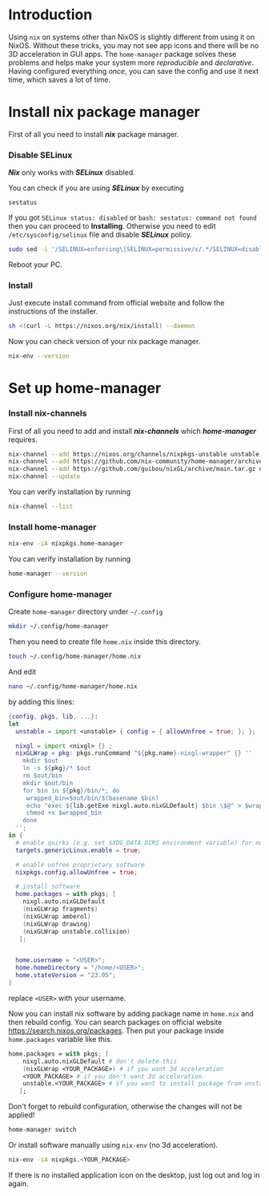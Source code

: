 # Introduction
Using `nix` on systems other than NixOS is slightly different from using it on NixOS. Without these tricks, you may not see app icons and there will be no 3D acceleration in GUI apps. The `home-manager` package solves these problems and helps make your system more *reproducible* and *declarative*. Having configured everything *once*, you can save the config and use it next time, which saves a lot of time.
# Install nix package manager
First of all you need to install ***nix*** package manager.
### Disable SELinux
***Nix*** only works with ***SELinux*** disabled.

You can check if you are using ***SELinux*** by executing
```
sestatus
```
If you got `SELinux status: disabled` or `bash: sestatus: command not found` then you can proceed to **Installing**.
Otherwise you need to edit `/etc/sysconfig/selinux` file and disable ***SELinux*** policy.
```bash
sudo sed -i '/SELINUX=enforcing\|SELINUX=permissive/s/.*/SELINUX=disabled/' /etc/selinux/config
```
Reboot your PC.
### Install
Just execute install command from official website and follow the instructions of the installer.
```bash
sh <(curl -L https://nixos.org/nix/install) --daemon
```
Now you can check version of your nix package manager.
```bash
nix-env --version
```
# Set up home-manager
### Install nix-channels
First of all you need to add and install ***nix-channels*** which ***home-manager*** requires.

```bash
nix-channel --add https://nixos.org/channels/nixpkgs-unstable unstable
nix-channel --add https://github.com/nix-community/home-manager/archive/release-23.05.tar.gz home-manager
nix-channel --add https://github.com/guibou/nixGL/archive/main.tar.gz nixgl
nix-channel --update
```
You can verify installation by running
```bash
nix-channel --list
```
### Install home-manager
```bash
nix-env -iA nixpkgs.home-manager
```
You can verify installation by running
```bash
home-manager --version
```
### Configure home-manager
Create `home-manager` directory under `~/.config`
```bash
mkdir ~/.config/home-manager
```
Then you need to create file `home.nix` inside this directory.
```bash
touch ~/.config/home-manager/home.nix
```
And edit
```bash
nano ~/.config/home-manager/home.nix
```
by adding this lines:
```nix
{config, pkgs, lib, ...}:
let
  unstable = import <unstable> { config = { allowUnfree = true; }; };

  nixgl = import <nixgl> {} ;
  nixGLWrap = pkg: pkgs.runCommand "${pkg.name}-nixgl-wrapper" {} ''
    mkdir $out
    ln -s ${pkg}/* $out
    rm $out/bin
    mkdir $out/bin
    for bin in ${pkg}/bin/*; do
     wrapped_bin=$out/bin/$(basename $bin)
     echo "exec ${lib.getExe nixgl.auto.nixGLDefault} $bin \$@" > $wrapped_bin
     chmod +x $wrapped_bin
    done
  '';
in {
  # enable quirks (e.g. set $XDG_DATA_DIRS environment variable) for non NixOS operating systems 
  targets.genericLinux.enable = true;

  # enable unfree proprietary software
  nixpkgs.config.allowUnfree = true;

  # install software
  home.packages = with pkgs; [
    nixgl.auto.nixGLDefault
    (nixGLWrap fragments)
    (nixGLWrap amberol)
    (nixGLWrap drawing)
    (nixGLWrap unstable.collision)
   ];


  home.username = "<USER>";
  home.homeDirectory = "/home/<USER>";
  home.stateVersion = "23.05";
}

```
replace `<USER>` with your username.

Now you can install nix software by adding package name in `home.nix` and then rebuild config.
You can search packages on official website https://search.nixos.org/packages. Then put your package inside `home.packages` variable like this.
```nix
home.packages = with pkgs; [
    nixgl.auto.nixGLDefault # don't delete this
    (nixGLWrap <YOUR_PACKAGE>) # if you want 3d acceleration
    <YOUR_PACKAGE> # if you don't want 3d acceleration
    unstable.<YOUR_PACKAGE> # if you want to install package from unstable channel
   ];
```
Don't forget to rebuild configuration, otherwise the changes will not be applied!
```bash
home-manager switch
```
Or install software manually using `nix-env` (no 3d acceleration).
```bash
nix-env -iA nixpkgs.<YOUR_PACKAGE>
```

If there is no installed application icon on the desktop, just log out and log in again.
